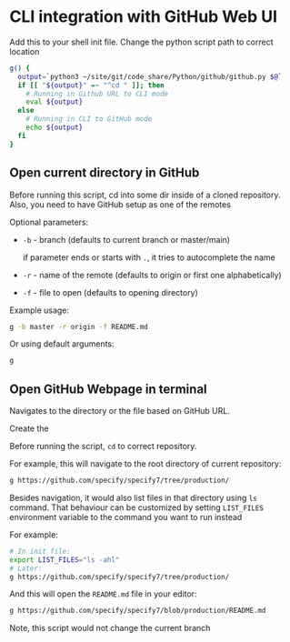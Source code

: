 # CLI integration with GitHub Web UI

Add this to your shell init file.
Change the python script path to correct location

```sh
g() {
  output=`python3 ~/site/git/code_share/Python/github/github.py $@`
  if [[ "${output}" =~ "^cd " ]]; then
    # Running in Github URL to CLI mode
    eval ${output}
  else
    # Running in CLI to GitHub mode
    echo ${output}
  fi
}
```

## Open current directory in GitHub

Before running this script, cd into some dir inside of a cloned
repository. Also, you need to have GitHub setup as one of the remotes

Optional parameters:
-  `-b` - branch (defaults to current branch or master/main)

   if parameter ends or starts with `.`, it tries to autocomplete
   the name
-  `-r` - name of the remote (defaults to origin or first one
   alphabetically)
-  `-f` - file to open (defaults to opening directory)

Example usage:

```sh
g -b master -r origin -f README.md
```

Or using default arguments:

```sh
g
```

## Open GitHub Webpage in terminal

Navigates to the directory or the file based on GitHub URL.

Create the

Before running the script, `cd` to correct repository.

For example, this will navigate to the root directory of current
repository:

```sh
g https://github.com/specify/specify7/tree/production/
```

Besides navigation, it would also list files in that directory using
`ls` command. That behaviour can be customized by setting `LIST_FILES`
environment variable to the command you want to run instead

For example:

```sh
# In init file:
export LIST_FILES="ls -ahl"
# Later:
g https://github.com/specify/specify7/tree/production/
```

And this will open the `README.md` file in your editor:

```sh
g https://github.com/specify/specify7/blob/production/README.md
```

Note, this script would not change the current branch
